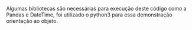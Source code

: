 Algumas bibliotecas são necessárias para execução deste código como a Pandas e DateTime, foi utilizado o python3 para essa demonstração  orientação ao objeto.
